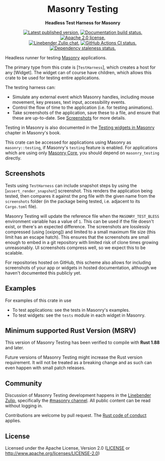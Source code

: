 <div align="center">

# Masonry Testing

**Headless Test Harness for Masonry**

[![Latest published version.](https://img.shields.io/crates/v/masonry_testing.svg)](https://crates.io/crates/masonry_testing)
[![Documentation build status.](https://img.shields.io/docsrs/masonry_testing.svg)](https://docs.rs/masonry_testing)
[![Apache 2.0 license.](https://img.shields.io/badge/license-Apache--2.0-blue.svg)](#license)
\
[![Linebender Zulip chat.](https://img.shields.io/badge/Linebender-%23masonry-blue?logo=Zulip)](https://xi.zulipchat.com/#narrow/channel/317477-masonry)
[![GitHub Actions CI status.](https://img.shields.io/github/actions/workflow/status/linebender/xilem/ci.yml?logo=github&label=CI)](https://github.com/linebender/xilem/actions)
[![Dependency staleness status.](https://deps.rs/crate/masonry_testing/latest/status.svg)](https://deps.rs/crate/masonry_testing)

</div>

<!-- We use cargo-rdme to update the README with the contents of lib.rs.
To edit the following section, update it in lib.rs, then run:
cargo rdme --workspace-project=masonry_testing
Full documentation at https://github.com/orium/cargo-rdme -->

<!-- Intra-doc links used in lib.rs should be evaluated here.
See https://linebender.org/blog/doc-include/ for related discussion. -->

<!-- cargo-rdme start -->

Headless runner for testing [Masonry](https://docs.rs/masonry/latest/) applications.

The primary type from this crate is [`TestHarness`], which creates a host for any [Widget].
The widget can of course have children, which allows this crate to be used for testing entire applications.

The testing harness can:

- Simulate any external event which Masonry handles, including mouse movement, key presses, text input, accessibility events.
- Control the flow of time to the application (i.e. for testing animations).
- Take screenshots of the application, save these to a file, and ensure that these are up-to-date.
  See [Screenshots](#screenshots) for more details.

<!-- Masonry itself depends on Masonry Testing, so we can't use an intra-doc link here. -->
Testing in Masonry is also documented in the [Testing widgets in Masonry](https://docs.rs/masonry/latest/masonry/doc/doc_04_testing_widget/index.html)
chapter in Masonry's book.

This crate can be accessed for applications using Masonry as `masonry::testing`, if Masonry's `testing` feature is enabled.
For applications which are using only [Masonry Core](masonry_core), you should depend on `masonry_testing` directly.

## Screenshots

Tests using `TestHarness` can include snapshot steps by using the [`assert_render_snapshot`] screenshot.
This renders the application being tested, then compares it against the png file with the given name
from the `screenshots` folder (in the package being tested, i.e. adjacent to its `Cargo.toml` file).

Masonry Testing will update the reference file when the `MASONRY_TEST_BLESS` environment variable has a value of `1`.
This can be used if the file doesn't exist, or there's an expected difference.
The screenshots are losslessly compressed (using [oxipng]) and limited to a small maximum file size (this
limit has an escape hatch).
This ensures that the screenshots are small enough to embed in a git repository with limited risk
of clone times growing unreasonably.
UI screenshots compress well, so we expect this to be scalable.

For repositories hosted on GitHub, this scheme also allows for including screenshots of your app or
widgets in hosted documentation, although we haven't documented this publicly yet.

## Examples

For examples of this crate in use

- To test applications: see the tests in Masonry's examples.
- To test widgets: see the `tests` module in each widget in Masonry.

<!-- cargo-rdme end -->

## Minimum supported Rust Version (MSRV)

This version of Masonry Testing has been verified to compile with **Rust 1.88** and later.

Future versions of Masonry Testing might increase the Rust version requirement.
It will not be treated as a breaking change and as such can even happen with small patch releases.

## Community

Discussion of Masonry Testing development happens in the [Linebender Zulip](https://xi.zulipchat.com/), specifically the [#masonry channel](https://xi.zulipchat.com/#narrow/channel/317477-masonry).
All public content can be read without logging in.

Contributions are welcome by pull request.
The [Rust code of conduct] applies.

## License

Licensed under the Apache License, Version 2.0 ([LICENSE](LICENSE) or <http://www.apache.org/licenses/LICENSE-2.0>)

[Rust code of conduct]: https://www.rust-lang.org/policies/code-of-conduct

